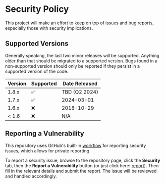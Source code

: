 # Security Policy

This project will make an effort to keep on top of issues and bug reports,
especially those with security implications.

## Supported Versions

Generally speaking, the last two minor releases will be supported. Anything
older than that should be migrated to a supported version. Bugs found in a
non-supported version should only be reported if they persist in a supported
version of the code.

| Version | Supported          | Date Released |
| ------- | ------------------ | ------------- |
| 1.8.x   | :white_check_mark: | TBD (Q2 2024) |
| 1.7.x   | :white_check_mark: | 2024-03-01    |
| 1.6.x   | :x:                | 2018-10-29    |
| < 1.6   | :x:                | N/A           |

## Reporting a Vulnerability

This repository uses GitHub's built-in [workflow] for reporting security issues,
which allows for private reporting.

To report a security issue, browse to the repository page, click the
**Security** tab, then the **Report a Vulnerability** button (or just click
here: [report]). Then fill in the relevant details and submit the report. The
issue will be reviewed and handled accordingly.

[workflow]: https://docs.github.com/en/enterprise-cloud@latest/code-security/security-advisories/guidance-on-reporting-and-writing-information-about-vulnerabilities/privately-reporting-a-security-vulnerability#privately-reporting-a-security-vulnerability
[report]: https://github.com/AfroThundr3007730/syncrepo/security/advisories/new
